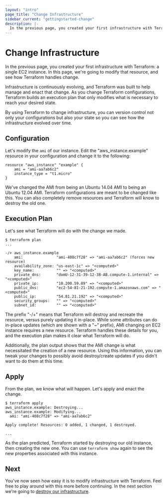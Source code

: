 ```yaml
---
layout: "intro"
page_title: "Change Infrastructure"
sidebar_current: "gettingstarted-change"
description: |-
  In the previous page, you created your first infrastructure with Terraform: a single EC2 instance. In this page, we're going to modify that resource, and see how Terraform handles change.
---
```


# Change Infrastructure

In the previous page, you created your first infrastructure with
Terraform: a single EC2 instance. In this page, we're going to
modify that resource, and see how Terraform handles change.

Infrastructure is continuously evolving, and Terraform was built
to help manage and enact that change. As you change Terraform
configurations, Terraform builds an execution plan that only
modifies what is necessary to reach your desired state.

By using Terraform to change infrastructure, you can version
control not only your configurations but also your state so you
can see how the infrastructure evolved over time.

## Configuration

Let's modify the `ami` of our instance. Edit the "aws\_instance.example"
resource in your configuration and change it to the following:

```
resource "aws_instance" "example" {
	ami = "ami-aa7ab6c2"
	instance_type = "t1.micro"
}
```

We've changed the AMI from being an Ubuntu 14.04 AMI to being
an Ubuntu 12.04 AMI. Terraform configurations are meant to be
changed like this. You can also completely remove resources
and Terraform will know to destroy the old one.

## Execution Plan

Let's see what Terraform will do with the change we made.

```
$ terraform plan
...

-/+ aws_instance.example
    ami:               "ami-408c7f28" => "ami-aa7ab6c2" (forces new resource)
    availability_zone: "us-east-1c" => "<computed>"
    key_name:          "" => "<computed>"
    private_dns:       "domU-12-31-39-12-38-AB.compute-1.internal" => "<computed>"
    private_ip:        "10.200.59.89" => "<computed>"
    public_dns:        "ec2-54-81-21-192.compute-1.amazonaws.com" => "<computed>"
    public_ip:         "54.81.21.192" => "<computed>"
    security_groups:   "" => "<computed>"
    subnet_id:         "" => "<computed>"
```

The prefix "-/+" means that Terraform will destroy and recreate
the resource, versus purely updating it in-place. While some attributes
can do in-place updates (which are shown with a "~" prefix), AMI
changing on EC2 instance requires a new resource. Terraform handles
these details for you, and the execution plan makes it clear what
Terraform will do.

Additionally, the plan output shows that the AMI change is what
necessitated the creation of a new resource. Using this information,
you can tweak your changes to possibly avoid destroy/create updates
if you didn't want to do them at this time.

## Apply

From the plan, we know what will happen. Let's apply and enact
the change.

```
$ terraform apply
aws_instance.example: Destroying...
aws_instance.example: Modifying...
  ami: "ami-408c7f28" => "ami-aa7ab6c2"

Apply complete! Resources: 0 added, 1 changed, 1 destroyed.

...
```

As the plan predicted, Terraform started by destroying our old
instance, then creating the new one. You can use `terraform show`
again to see the new properties associated with this instance.

## Next

You've now seen how easy it is to modify infrastructure with
Terraform. Feel free to play around with this more before continuing.
In the next section we're going to [destroy our infrastructure](/intro/getting-started/destroy.html).
